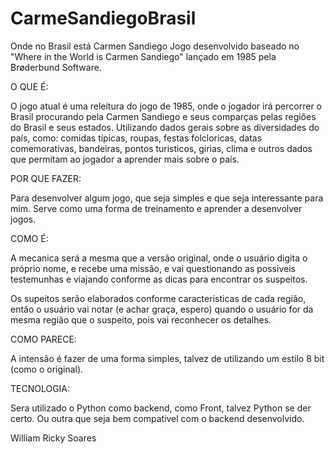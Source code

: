 # CarmeSandiegoBrasil

Onde no Brasil está Carmen Sandiego
Jogo desenvolvido baseado no "Where in the World is Carmen Sandiego" lançado em 1985 pela Brøderbund Software.

O QUE É:

O jogo atual é uma releitura do jogo de 1985, onde o jogador irá percorrer o Brasil	procurando pela Carmen Sandiego e seus comparças pelas regiões do Brasil e seus estados. Utilizando dados gerais sobre as diversidades do país, como: comidas típicas, roupas, festas folcloricas, datas comemorativas, bandeiras, pontos turisticos, girias, clima e outros dados que permitam ao jogador a aprender mais sobre o país.

POR QUE FAZER:

Para desenvolver algum jogo, que seja simples e que seja interessante para mim. Serve como uma forma de treinamento e aprender a desenvolver jogos.

COMO É:

A mecanica será a mesma que a versão original, onde o usuário digita o próprio nome, e recebe uma missão, e vai questionando as possiveis testemunhas e viajando conforme as dicas para encontrar os suspeitos.

Os supeitos serão elaborados conforme caracteristicas de cada região, então o usuário vai notar (e achar graça, espero) quando o usuário for da mesma região que o suspeito, pois vai reconhecer os detalhes.

COMO PARECE:

A intensão é fazer de uma forma simples, talvez de utilizando um estilo 8 bit (como o original).

TECNOLOGIA:

Sera utilizado o Python como backend, como Front, talvez Python se der certo. Ou outra que seja bem compativel com o backend desenvolvido.

William Ricky Soares
